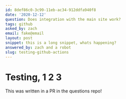 ```yaml
---
id: 8def86c0-3c99-11eb-ac34-912ddfa940f8
date: '2020-12-12'
question: Does integration with the main site work?
tags: github
asked_by: zach
email: fake@email
layout: post
snippet: this is a long snippet, whats happening?
answered_by: zach and a robot
slug: testing-github-actions
---
```


# Testing, 1 2 3

This was written in a PR in the questions repo!
